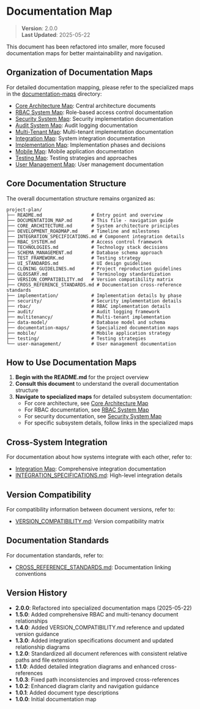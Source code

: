 
# Documentation Map

> **Version**: 2.0.0  
> **Last Updated**: 2025-05-22

This document has been refactored into smaller, more focused documentation maps for better maintainability and navigation.

## Organization of Documentation Maps

For detailed documentation mapping, please refer to the specialized maps in the [documentation-maps](documentation-maps/) directory:

- [Core Architecture Map](documentation-maps/CORE_ARCHITECTURE_MAP.md): Central architecture documents
- [RBAC System Map](documentation-maps/RBAC_SYSTEM_MAP.md): Role-based access control documentation
- [Security System Map](documentation-maps/SECURITY_SYSTEM_MAP.md): Security implementation documentation
- [Audit System Map](documentation-maps/AUDIT_SYSTEM_MAP.md): Audit logging documentation
- [Multi-Tenant Map](documentation-maps/MULTI_TENANT_MAP.md): Multi-tenant implementation documentation
- [Integration Map](documentation-maps/INTEGRATION_MAP.md): System integration documentation
- [Implementation Map](documentation-maps/IMPLEMENTATION_MAP.md): Implementation phases and decisions
- [Mobile Map](documentation-maps/MOBILE_MAP.md): Mobile application documentation
- [Testing Map](documentation-maps/TESTING_MAP.md): Testing strategies and approaches
- [User Management Map](documentation-maps/USER_MANAGEMENT_MAP.md): User management documentation

## Core Documentation Structure

The overall documentation structure remains organized as:

```
project-plan/
├── README.md                  # Entry point and overview
├── DOCUMENTATION_MAP.md       # This file - navigation guide
├── CORE_ARCHITECTURE.md       # System architecture principles
├── DEVELOPMENT_ROADMAP.md     # Timeline and milestones
├── INTEGRATION_SPECIFICATIONS.md # Component integration details
├── RBAC_SYSTEM.md             # Access control framework
├── TECHNOLOGIES.md            # Technology stack decisions
├── SCHEMA_MANAGEMENT.md       # Database schema approach
├── TEST_FRAMEWORK.md          # Testing strategy
├── UI_STANDARDS.md            # UI design guidelines
├── CLONING_GUIDELINES.md      # Project reproduction guidelines
├── GLOSSARY.md                # Terminology standardization
├── VERSION_COMPATIBILITY.md   # Version compatibility matrix
├── CROSS_REFERENCE_STANDARDS.md # Documentation cross-reference standards
├── implementation/            # Implementation details by phase
├── security/                  # Security implementation details
├── rbac/                      # RBAC implementation details
├── audit/                     # Audit logging framework
├── multitenancy/              # Multi-tenant implementation 
├── data-model/                # Database model and schema
├── documentation-maps/        # Specialized documentation maps
├── mobile/                    # Mobile application strategy
├── testing/                   # Testing strategies
└── user-management/           # User management documentation
```

## How to Use Documentation Maps

1. **Begin with the README.md** for the project overview
2. **Consult this document** to understand the overall documentation structure
3. **Navigate to specialized maps** for detailed subsystem documentation:
   - For core architecture, see [Core Architecture Map](documentation-maps/CORE_ARCHITECTURE_MAP.md)
   - For RBAC documentation, see [RBAC System Map](documentation-maps/RBAC_SYSTEM_MAP.md)
   - For security documentation, see [Security System Map](documentation-maps/SECURITY_SYSTEM_MAP.md)
   - For specific subsystem details, follow links in the specialized maps

## Cross-System Integration

For documentation about how systems integrate with each other, refer to:
- [Integration Map](documentation-maps/INTEGRATION_MAP.md): Comprehensive integration documentation
- [INTEGRATION_SPECIFICATIONS.md](INTEGRATION_SPECIFICATIONS.md): High-level integration details

## Version Compatibility

For compatibility information between document versions, refer to:
- [VERSION_COMPATIBILITY.md](VERSION_COMPATIBILITY.md): Version compatibility matrix

## Documentation Standards

For documentation standards, refer to:
- [CROSS_REFERENCE_STANDARDS.md](CROSS_REFERENCE_STANDARDS.md): Documentation linking conventions

## Version History

- **2.0.0**: Refactored into specialized documentation maps (2025-05-22)
- **1.5.0**: Added comprehensive RBAC and multi-tenancy document relationships
- **1.4.0**: Added VERSION_COMPATIBILITY.md reference and updated version guidance
- **1.3.0**: Added integration specifications document and updated relationship diagrams
- **1.2.0**: Standardized all document references with consistent relative paths and file extensions
- **1.1.0**: Added detailed integration diagrams and enhanced cross-references
- **1.0.3**: Fixed path inconsistencies and improved cross-references
- **1.0.2**: Enhanced diagram clarity and navigation guidance
- **1.0.1**: Added document type descriptions
- **1.0.0**: Initial documentation map
